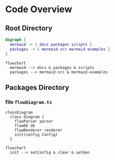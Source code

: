 # Code Overview

## Root Directory

```dot
digraph {
  mermaid -> { docs packages scripts }
  packages -> { mermaid-src mermaid-examples }
}
```

```mermaid
flowchart
  mermaid --> docs & packages & scripts
  packages --> mermaid-src & mermaid-examples
```

## Packages Directory

### file `flowDiagram.ts`

```mermaid
classDiagram
  class diagram {
    flowParser parser
    flowDb db
    flowRenderer renderer
    init(config Config)
  }

flowchart
  init --> setConfig & clear & setGen
```
